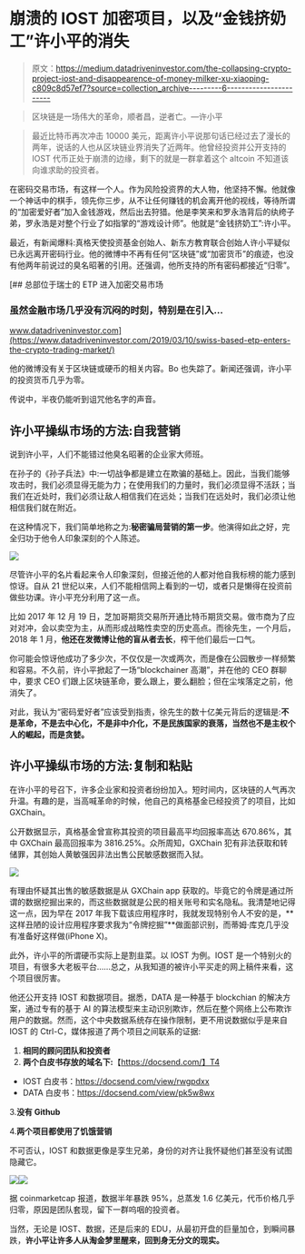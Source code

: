 # 崩溃的 IOST 加密项目，以及“金钱挤奶工”许小平的消失

> 原文：<https://medium.datadriveninvestor.com/the-collapsing-crypto-project-iost-and-disappearence-of-money-milker-xu-xiaoping-c809c8d57ef7?source=collection_archive---------6----------------------->

> 区块链是一场伟大的革命，顺者昌，逆者亡。—许小平

> 最近比特币再次冲击 10000 美元，距离许小平说那句话已经过去了漫长的两年，说话的人也从区块链业界消失了近两年。他曾经投资并公开支持的 IOST 代币正处于崩溃的边缘，剩下的就是一群拿着这个 altcoin 不知道该向谁求助的投资者。

在密码交易市场，有这样一个人。作为风险投资界的大人物，他坚持不懈。他就像一个神话中的棋手，领先你三步，从不让任何赚钱的机会离开他的视线，等待所谓的“加密爱好者”加入金钱游戏，然后出去狩猎。他是李笑来和罗永浩背后的纨绔子弟，罗永浩是对整个行业了如指掌的“游戏设计师”。他就是“金钱挤奶工”:许小平。

最近，有新闻爆料:真格天使投资基金创始人、新东方教育联合创始人许小平疑似已永远离开密码行业。他的微博中不再有任何“区块链”或“加密货币”的痕迹，也没有他两年前说过的臭名昭著的引用。还强调，他所支持的所有密码都接近“归零”。

[](https://www.datadriveninvestor.com/2019/03/10/swiss-based-etp-enters-the-crypto-trading-market/) [## 总部位于瑞士的 ETP 进入加密交易市场

### 虽然金融市场几乎没有沉闷的时刻，特别是在引入…

www.datadriveninvestor.com](https://www.datadriveninvestor.com/2019/03/10/swiss-based-etp-enters-the-crypto-trading-market/) 

他的微博没有关于区块链或硬币的相关内容。Bo 也失踪了。新闻还强调，许小平的投资货币几乎为零。

传说中，半夜仍能听到诅咒他名字的声音。

## 许小平操纵市场的方法:自我营销

说到许小平，人们不能错过他臭名昭著的企业家大师班。

在孙子的《孙子兵法》中:一切战争都是建立在欺骗的基础上。因此，当我们能够攻击时，我们必须显得无能为力；在使用我们的力量时，我们必须显得不活跃；当我们在近处时，我们必须让敌人相信我们在远处；当我们在远处时，我们必须让他相信我们就在附近。

在这种情况下，我们简单地称之为:**秘密骗局营销的第一步**。他演得如此之好，完全归功于他令人印象深刻的个人陈述。

![](img/f315772e7c356c9fc43a3d184a1890e8.png)

尽管许小平的名片看起来令人印象深刻，但接近他的人都对他自我标榜的能力感到惊讶。自从 21 世纪以来，人们不能相信网上看到的一切，或者只是懒得在投资前做些功课。许小平充分利用了这一点。

比如 2017 年 12 月 19 日，芝加哥期货交易所开通比特币期货交易。做市商为了应对对冲，会以卖空为主，从而形成战略性卖空的历史高点。而徐先生，一个月后，2018 年 1 月，**他还在发微博让他的盲从者去长**，榨干他们最后一口气。

你可能会惊讶他成功了多少次，不仅仅是一次或两次，而是像在公园散步一样频繁和容易。不久前，许小平掀起了一场“blockchainer 高潮”，并在他的 CEO 群聊中，要求 CEO 们跟上区块链革命，要么跟上，要么翻脸；但在尘埃落定之前，他消失了。

对此，我认为“密码爱好者”应该受到指责，徐先生的数十亿美元背后的逻辑是:**不是革命，不是去中心化，不是非中介化，不是民族国家的衰落，当然也不是主权个人的崛起，而是贪婪。**

## 许小平操纵市场的方法:复制和粘贴

在许小平的号召下，许多企业家和投资者纷纷加入。短时间内，区块链的人气再次升温。有趣的是，当高喊革命的时候，他自己的真格基金已经投资了的项目，比如 GXChain。

公开数据显示，真格基金曾宣称其投资的项目最高平均回报率高达 670.86%，其中 GXChain 最高回报率为 3816.25%。众所周知，GXChain 犯有非法获取和转储罪，其创始人黄敏强因非法出售公民敏感数据而入狱。

![](img/8139181aa88910e7e7c48469d7e76765.png)

有理由怀疑其出售的敏感数据是从 GXChain app 获取的。毕竟它的令牌是通过所谓的数据挖掘出来的，而这些数据就是公民的相关账号和实名隐私。我清楚地记得这一点，因为早在 2017 年我下载该应用程序时，我就发现特别令人不安的是，**这样丑陋的设计应用程序要求我为“令牌挖掘”**做面部识别，而蒂姆·库克几乎没有准备好这样做(iPhone X)。

此外，许小平的所谓硬币实际上是割韭菜。以 IOST 为例。IOST 是一个特别火的项目，有很多大老板平台……总之，从我知道的被许小平买走的网上稿件来看，这个项目很厉害。

他还公开支持 IOST 和数据项目。据悉，DATA 是一种基于 blockchian 的解决方案，通过专有的基于 AI 的算法模型来主动识别欺诈，然后在整个网络上公布欺诈用户的数据。然而，这个中央数据系统存在操作限制，更不用说数据似乎是来自 IOST 的 Ctrl-C，媒体报道了两个项目之间联系的证据:

1.  **相同的顾问团队和投资者**
2.  **两个白皮书存放的域名下:**【https://docsend.com/】T4

*   IOST 白皮书：https://docsend.com/view/rwgpdxx
*   DATA 白皮书：https://docsend.com/view/pk5w8wx

3.**没有 Github**

4.**两个项目都使用了饥饿营销**

不可否认，IOST 和数据更像是孪生兄弟，身份的对齐让我怀疑他们甚至没有试图隐藏它。

![](img/b75e0df25ffcf3ea86172b1bba3ae724.png)![](img/5221a707c9b205684bfa4f1ea70e9157.png)

据 coinmarketcap 报道，数据半年暴跌 95%，总蒸发 1.6 亿美元，代币价格几乎归零，原因是团队套现，留下一群呜咽的投资者。

当然，无论是 IOST、数据，还是后来的 EDU，从最初开盘的巨量加仓，到瞬间暴跌，**许小平让许多人从淘金梦里醒来，回到身无分文的现实。**